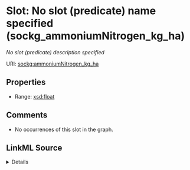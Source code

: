 

# Slot: No slot (predicate) name specified (sockg_ammoniumNitrogen_kg_ha)


_No slot (predicate) description specified_







URI: [sockg:ammoniumNitrogen_kg_ha](https://idir.uta.edu/sockg-ontology/docs/ammoniumNitrogen_kg_ha)



<!-- no inheritance hierarchy -->








## Properties

* Range: [xsd:float](http://www.w3.org/2001/XMLSchema#float)





## Comments

* No occurrences of this slot in the graph.



## LinkML Source

<details>

```yaml
name: sockg_ammoniumNitrogen_kg_ha
description: No slot (predicate) description specified
title: No slot (predicate) name specified
comments:
- No occurrences of this slot in the graph.
from_schema: soc-kg
rank: 1000
domain: sockg_WaterQualityArea
slot_uri: sockg:ammoniumNitrogen_kg_ha
alias: sockg_ammoniumNitrogen_kg_ha
range: float

```
</details>
